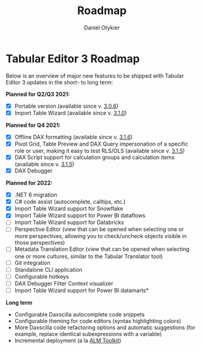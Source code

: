 ﻿---
uid: roadmap
title: Roadmap
author: Daniel Otykier
updated: 2021-09-08
---
# Tabular Editor 3 Roadmap

Below is an overview of major new features to be shipped with Tabular Editor 3 updates in the short- to long term:

**Planned for Q2/Q3 2021:**
- &#9746; Portable version (available since v. [3.0.6](release-notes/3_0_6.md))
- &#9746; Import Table Wizard (available since v. [3.1.0](release-notes/3_1_0.md))

**Planned for Q4 2021:**
- &#9746; Offline DAX formatting (available since v. [3.1.6](release-notes/3_1_6.md))
- &#9746; Pivot Grid, Table Preview and DAX Query impersonation of a specific role or user, making it easy to test RLS/OLS (available since v. [3.1.5](release-notes/3_1_5.md))
- &#9746; DAX Script support for calculation groups and calculation items (available since v. [3.1.5](release-notes/3_1_5.md))
- &#9746; DAX Debugger

**Planned for 2022:**
- &#9746; .NET 6 migration
- &#9746; C# code assist (autocomplete, calltips, etc.)
- &#9746; Import Table Wizard support for Snowflake
- &#9746; Import Table Wizard support for Power BI dataflows
- &#9744; Import Table Wizard support for Databricks
- &#9744; Perspective Editor (view that can be opened when selecting one or more perspectives, allowing you to check/uncheck objects visible in those perspectives)
- &#9744; Metadata Translation Editor (view that can be opened when selecting one or more cultures, similar to the Tabular Translator tool)
- &#9744; Git integration
- &#9744; Standalone CLI application
- &#9744; Configurable hotkeys
- &#9744; DAX Debugger Filter Context visualizer
- &#9744; Import Table Wizard support for Power BI datamarts*

**Long term**
- Configurable Daxscilla autocomplete code snippets
- Configurable theming for code editors (syntax highlighting colors)
- More Daxscilla code refactoring options and automatic suggestions (for example, replace identical subexpressions with 
a variable)
- Incremental deployment (a la [ALM Toolkit](http://alm-toolkit.com/))
